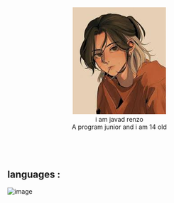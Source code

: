<div align="center">
  <img src="./images.jpeg" alt="icon">
  <div> </div>
  <div>i am javad renzo </div>
  <div> A program junior and i am 14 old</div>
</div>
<h1></h1>‌
<h2>languages :</h2>
<img src="https://skillicons.dev/icons?i=html,css,js,python" alt="image">
